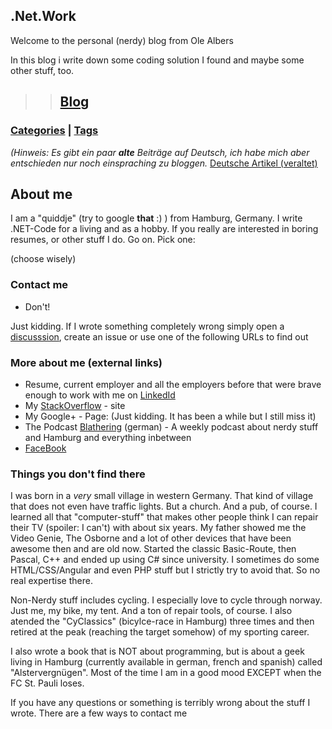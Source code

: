 ## .Net.Work



Welcome to the personal (nerdy) blog from Ole Albers

In this blog i write down some coding solution I found and maybe some other stuff, too. 

>> ## [Blog](/en) 
### [Categories](/en/categories) | [Tags](/en/tags)


_(Hinweis: Es gibt ein paar **alte** Beiträge auf Deutsch, ich habe mich aber entschieden nur noch einspraching zu bloggen._
[Deutsche Artikel (veraltet)](/de)


## About me
I am a "quiddje" (try to google **that** :) ) from Hamburg, Germany. I write .NET-Code for a living and as a hobby. If you really are interested in boring resumes, or other stuff I do. Go on. Pick one:

(choose wisely)


### Contact me
- Don't!
 
Just kidding. If I wrote something completely wrong simply open a [discusssion](https://github.com/OleAlbers/dotnetwork/discussions), create an issue or use one of the following URLs to find out
 
### More about me (external links)

-  Resume, current employer and all the employers before that were brave enough to work with me on [LinkedId](https://www.linkedin.com/in/derbysieger/)
-  My [StackOverflow](https://stackoverflow.com/users/680026) - site
-  My Google+ - Page: (Just kidding. It has been a while but I still miss it)
-  The Podcast [Blathering](https://blathering.de) (german)  - A weekly podcast about nerdy stuff and Hamburg and everything inbetween
-  [FaceBook](/pix/serious.gif)


### Things you don't find there

I was born in a *very* small village in western Germany. That kind of village that does not even have traffic lights. But a church. And a pub, of course. I learned all that "computer-stuff" that makes other people think I can repair their TV (spoiler: I can't) with about six years. My father showed me the Video Genie, The Osborne and a lot of other devices that have been awesome then and are old now. Started the classic Basic-Route, then Pascal, C++ and ended up using C# since university. I sometimes do some HTML/CSS/Angular and even PHP stuff but I strictly try to avoid that. So no real expertise there.

Non-Nerdy stuff includes cycling. I especially love to cycle through norway. Just me, my bike, my tent. And a ton of repair tools, of course. I also atended the "CyClassics" (bicylce-race in Hamburg) three times and then retired at the peak (reaching the target somehow) of my sporting career.

I also wrote a book that is NOT about programming, but is about a geek living in Hamburg (currently available in german, french and spanish) called "Alstervergnügen". Most of the time I am in a good mood EXCEPT when the FC St. Pauli loses. 

If you have any questions or something is terribly wrong about the stuff I wrote. There are a few ways to contact me


